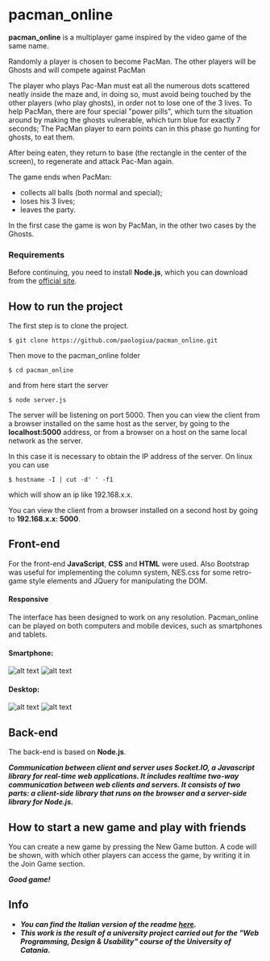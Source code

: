 # pacman_online
**pacman_online** is a multiplayer game inspired by the video game of the same name.

Randomly a player is chosen to become PacMan. The other players will be Ghosts and will compete against PacMan

The player who plays Pac-Man must eat all the numerous dots scattered neatly inside the maze and, in doing so, must avoid being touched by the other players (who play ghosts), in order not to lose one of the 3 lives. To help PacMan, there are four special "power pills", which turn the situation around by making the ghosts vulnerable, which turn blue for exactly 7 seconds; The PacMan player to earn points can in this phase go hunting for ghosts, to eat them.

After being eaten, they return to base (the rectangle in the center of the screen), to regenerate and attack Pac-Man again.
 
The game ends when PacMan:
 * collects all balls (both normal and special);
 * loses his 3 lives;
 * leaves the party.
 
In the first case the game is won by PacMan, in the other two cases by the Ghosts.

### Requirements
Before continuing, you need to install **Node.js**, which you can download from the [official site](https://nodejs.org/).

## How to run the project
The first step is to clone the project.
```
$ git clone https://github.com/paologiua/pacman_online.git
```
Then move to the pacman_online folder
```
$ cd pacman_online
```
and from here start the server
```
$ node server.js
```

The server will be listening on port 5000.
Then you can view the client from a browser installed on the same host as the server, by going to the **localhost:5000** address,
or from a browser on a host on the same local network as the server.

In this case it is necessary to obtain the IP address of the server.
On linux you can use  
```
$ hostname -I | cut -d' ' -f1
```
which will show an ip like 192.168.x.x.

You can view the client from a browser installed on a second host by going to **192.168.x.x: 5000**.
## Front-end
For the front-end **JavaScript**, **CSS** and **HTML** were used. Also Bootstrap was useful for implementing the column system, NES.css for some retro-game style elements and JQuery for manipulating the DOM.
#### Responsive
The interface has been designed to work on any resolution. Pacman_online can be played on both computers and mobile devices, such as smartphones and tablets.
#### Smartphone:
![alt text](assets/img/mobile_main_page.png) ![alt text](assets/img/mobile_game_page.png)
#### Desktop:
![alt text](assets/img/computer_main_page.png) ![alt text](assets/img/computer_game_page.png)
## Back-end
The back-end is based on **Node.js**.

***Communication between client and server uses Socket.IO, a Javascript library for real-time web applications. It includes realtime two-way communication between web clients and servers. It consists of two parts: a client-side library that runs on the browser and a server-side library for Node.js.***

## How to start a new game and play with friends
You can create a new game by pressing the New Game button. A code will be shown, with which other players can access the game, by writing it in the Join Game section.

***Good game!***

## Info
- ***You can find the Italian version of the readme [here](./README-IT.md).***
- ***This work is the result of a university project carried out for the "Web Programming, Design & Usability" course of the University of Catania.***
